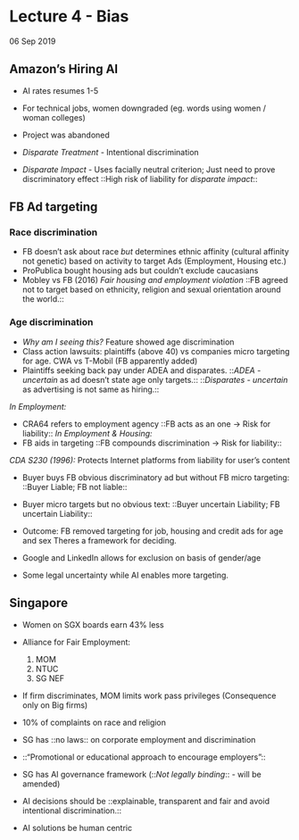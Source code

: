 # Lecture 4 - Bias
06 Sep 2019

## Amazon’s Hiring AI
* AI rates resumes 1-5
* For technical jobs, women downgraded (eg. words using women / woman colleges)
* Project was abandoned

* *Disparate Treatment* - Intentional discrimination
* *Disparate Impact* - Uses facially neutral criterion; Just need to prove discriminatory effect
::High risk of liability for *disparate impact*::

## FB Ad targeting
### Race discrimination
* FB doesn’t ask about race *but* determines ethnic affinity (cultural affinity not genetic) based on activity to target Ads (Employment, Housing etc.)
* ProPublica bought housing ads but couldn’t exclude caucasians
* Mobley vs FB (2016) *Fair housing and employment violation*
::FB agreed not to target based on ethnicity, religion and sexual orientation around the world.::

### Age discrimination
* *Why am I seeing this?* Feature showed age discrimination
* Class action lawsuits: plaintiffs (above 40) vs companies micro targeting for age. CWA vs T-Mobil (FB apparently added)
* Plaintiffs seeking back pay under ADEA and disparates.
::*ADEA - uncertain* as ad doesn’t state age only targets.:: 
::*Disparates - uncertain* as advertising is not same as hiring.::

*In Employment:*
* CRA64 refers to employment agency ::FB acts as an one -> Risk for liability::
*In Employment & Housing:*
* FB aids in targeting 
::FB compounds discrimination -> Risk for liability::

*CDA S230 (1996):* Protects Internet platforms from liability for user’s content
* Buyer buys FB obvious discriminatory ad but without FB micro targeting:
    ::Buyer Liable; FB not liable::
* Buyer micro targets but no obvious text:
    ::Buyer uncertain Liability; FB uncertain Liability::

* Outcome: FB removed targeting for job, housing and credit ads for age and sex
Theres a framework for deciding.
* Google and LinkedIn allows for exclusion on basis of gender/age 
* Some legal uncertainty while AI enables more targeting.

## Singapore
* Women on SGX boards earn 43% less
* Alliance for Fair Employment:
	1. MOM
	2. NTUC
	3. SG NEF

* If firm discriminates, MOM limits work pass privileges (Consequence only on Big firms)
* 10% of complaints on race and religion

* SG has ::no laws:: on corporate employment and discrimination
* ::“Promotional or educational approach to encourage employers”::
* SG has AI governance framework (::*Not legally binding*:: - will be amended)
* AI decisions should be ::explainable, transparent and fair and avoid intentional discrimination.::
* AI solutions be human centric